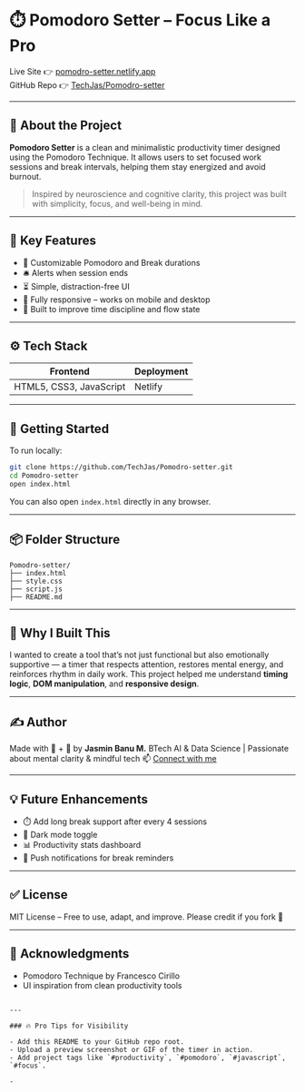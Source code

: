# ⏱️ Pomodoro Setter – Focus Like a Pro

Live Site 👉 [pomodro-setter.netlify.app](https://pomodro-setter.netlify.app/)  
GitHub Repo 👉 [TechJas/Pomodro-setter](https://github.com/TechJas/Pomodro-setter)

---

## 🧩 About the Project

**Pomodoro Setter** is a clean and minimalistic productivity timer designed using the Pomodoro Technique. It allows users to set focused work sessions and break intervals, helping them stay energized and avoid burnout.

> Inspired by neuroscience and cognitive clarity, this project was built with simplicity, focus, and well-being in mind.

---

## 🎯 Key Features

- 🔁 Customizable Pomodoro and Break durations
- 🛎️ Alerts when session ends
- ⏳ Simple, distraction-free UI
- 📱 Fully responsive – works on mobile and desktop
- 🧘 Built to improve time discipline and flow state

---

## ⚙️ Tech Stack

| Frontend | Deployment |
|----------|------------|
| HTML5, CSS3, JavaScript | Netlify |

---

## 🚀 Getting Started

To run locally:

```bash
git clone https://github.com/TechJas/Pomodro-setter.git
cd Pomodro-setter
open index.html
````

You can also open `index.html` directly in any browser.

---

## 📦 Folder Structure

```plaintext
Pomodro-setter/
├── index.html
├── style.css
├── script.js
├── README.md
```

---

## 📌 Why I Built This

I wanted to create a tool that’s not just functional but also emotionally supportive — a timer that respects attention, restores mental energy, and reinforces rhythm in daily work. This project helped me understand **timing logic**, **DOM manipulation**, and **responsive design**.

---

## ✍️ Author

Made with 🧠 + 💖 by **Jasmin Banu M.**
BTech AI & Data Science | Passionate about mental clarity & mindful tech
📫 [Connect with me](https://www.linkedin.com/in/jasminbanum)

---

## 💡 Future Enhancements

* ⏱️ Add long break support after every 4 sessions
* 🌙 Dark mode toggle
* 📊 Productivity stats dashboard
* 🔔 Push notifications for break reminders

---

## ✅ License

MIT License – Free to use, adapt, and improve.
Please credit if you fork 🙏

---

## 🙌 Acknowledgments

* Pomodoro Technique by Francesco Cirillo
* UI inspiration from clean productivity tools

```

---

### 🔥 Pro Tips for Visibility

- Add this README to your GitHub repo root.
- Upload a preview screenshot or GIF of the timer in action.
- Add project tags like `#productivity`, `#pomodoro`, `#javascript`, `#focus`.

-
